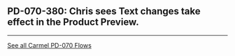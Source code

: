 ## PD-070-380: Chris sees Text changes take effect in the Product Preview.




---
[See all Carmel PD-070 Flows](..)